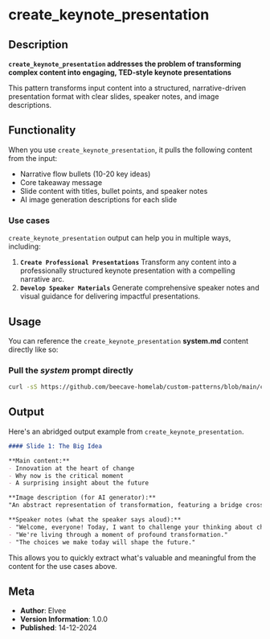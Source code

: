 # create_keynote_presentation

## Description

**`create_keynote_presentation` addresses the problem of transforming complex content into engaging, TED-style keynote presentations**

This pattern transforms input content into a structured, narrative-driven presentation format with clear slides, speaker notes, and image descriptions.

## Functionality

When you use `create_keynote_presentation`, it pulls the following content from the input:

- Narrative flow bullets (10-20 key ideas)
- Core takeaway message
- Slide content with titles, bullet points, and speaker notes
- AI image generation descriptions for each slide

### Use cases

`create_keynote_presentation` output can help you in multiple ways, including:

1. **`Create Professional Presentations`**
   Transform any content into a professionally structured keynote presentation with a compelling narrative arc.
2. **`Develop Speaker Materials`**
   Generate comprehensive speaker notes and visual guidance for delivering impactful presentations.

## Usage

You can reference the `create_keynote_presentation` **system.md** content directly like so:

### **Pull the _system_ prompt directly**

```sh
curl -sS https://github.com/beecave-homelab/custom-patterns/blob/main/create_keynote_presentation/system.md
```

## Output

Here's an abridged output example from `create_keynote_presentation`.

```markdown
#### Slide 1: The Big Idea

**Main content:**  
- Innovation at the heart of change  
- Why now is the critical moment  
- A surprising insight about the future  

**Image description (for AI generator):**  
"An abstract representation of transformation, featuring a bridge crossing over two eras of time."

**Speaker notes (what the speaker says aloud):**  
- "Welcome, everyone! Today, I want to challenge your thinking about change."  
- "We're living through a moment of profound transformation."  
- "The choices we make today will shape the future."  
```

This allows you to quickly extract what's valuable and meaningful from the content for the use cases above.

## Meta

- **Author**: Elvee
- **Version Information**: 1.0.0
- **Published**: 14-12-2024
